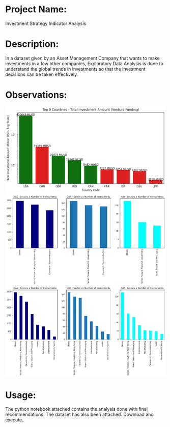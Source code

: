 # Project Name: 
Investment Strategy Indicator Analysis
# Description:
In a dataset given by an Asset Management Company that wants to make investments in a few other companies, Exploratory Data Analysis is done to understand the global trends in investments so that the investment decisions can be taken effectively.
# Observations:
<img src="https://raw.githubusercontent.com/Adhithia/Investment-Strategy-Indicator-Analysis/main/img2.png?token=AHP5GUUVVCLUZR7RAHAOPTLAKIFNK">
<img src="https://raw.githubusercontent.com/Adhithia/Investment-Strategy-Indicator-Analysis/main/img1.png?token=AHP5GUSB3SX76RF6L6AMEYTAKIFE2">
<img src="https://raw.githubusercontent.com/Adhithia/Investment-Strategy-Indicator-Analysis/main/img3.png?token=AHP5GUUBPAWPKTWA735K733AKIFLO">

# Usage:
The python notebook attached contains the analysis done with final recommendations. The dataset has also been attached. Download and execute.
